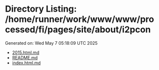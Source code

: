 # Directory Listing: /home/runner/work/www/www/processed/fi/pages/site/about/i2pcon
Generated on: Wed May  7 05:18:09 UTC 2025

- [2015.html.md](2015.html.md)
- [README.md](README.md)
- [index.html.md](index.html.md)
